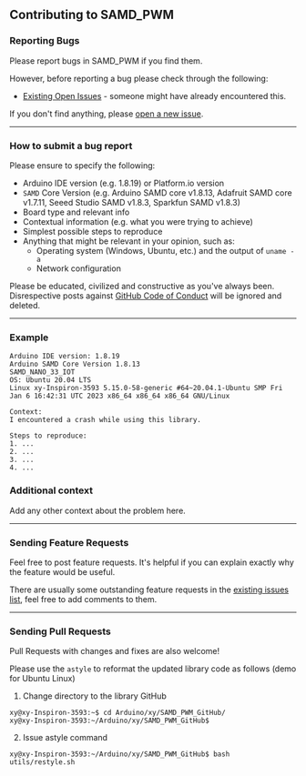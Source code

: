 ## Contributing to SAMD_PWM

### Reporting Bugs

Please report bugs in SAMD_PWM if you find them.

However, before reporting a bug please check through the following:

* [Existing Open Issues](https://github.com/khoih-prog/SAMD_PWM/issues) - someone might have already encountered this.

If you don't find anything, please [open a new issue](https://github.com/khoih-prog/SAMD_PWM/issues/new).

---

### How to submit a bug report

Please ensure to specify the following:

* Arduino IDE version (e.g. 1.8.19) or Platform.io version
* `SAMD` Core Version (e.g. Arduino SAMD core v1.8.13, Adafruit SAMD core v1.7.11, Seeed Studio SAMD v1.8.3, Sparkfun SAMD v1.8.3)
* Board type and relevant info
* Contextual information (e.g. what you were trying to achieve)
* Simplest possible steps to reproduce
* Anything that might be relevant in your opinion, such as:
  * Operating system (Windows, Ubuntu, etc.) and the output of `uname -a`
  * Network configuration


Please be educated, civilized and constructive as you've always been. Disrespective posts against [GitHub Code of Conduct](https://docs.github.com/en/site-policy/github-terms/github-event-code-of-conduct) will be ignored and deleted.

---

### Example

```
Arduino IDE version: 1.8.19
Arduino SAMD Core Version 1.8.13
SAMD_NANO_33_IOT
OS: Ubuntu 20.04 LTS
Linux xy-Inspiron-3593 5.15.0-58-generic #64~20.04.1-Ubuntu SMP Fri Jan 6 16:42:31 UTC 2023 x86_64 x86_64 x86_64 GNU/Linux

Context:
I encountered a crash while using this library.

Steps to reproduce:
1. ...
2. ...
3. ...
4. ...
```


### Additional context

Add any other context about the problem here.

---

### Sending Feature Requests

Feel free to post feature requests. It's helpful if you can explain exactly why the feature would be useful.

There are usually some outstanding feature requests in the [existing issues list](https://github.com/khoih-prog/SAMD_PWM/issues?q=is%3Aopen+is%3Aissue+label%3Aenhancement), feel free to add comments to them.

---

### Sending Pull Requests

Pull Requests with changes and fixes are also welcome!

Please use the `astyle` to reformat the updated library code as follows (demo for Ubuntu Linux)

1. Change directory to the library GitHub

```
xy@xy-Inspiron-3593:~$ cd Arduino/xy/SAMD_PWM_GitHub/
xy@xy-Inspiron-3593:~/Arduino/xy/SAMD_PWM_GitHub$
```

2. Issue astyle command

```
xy@xy-Inspiron-3593:~/Arduino/xy/SAMD_PWM_GitHub$ bash utils/restyle.sh
```



